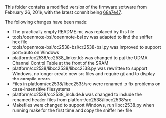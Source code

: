 This folder contains a modified version of the firmware software from February 26, 2016, with the latest commit being [68a7e47](https://github.com/OpenMote/firmware/tree/68a7e470c3e8546f91431d2e08ededd736b7669a).

The following changes have been made:
* The practically empty README.md was replaced by this file
* tools/openmote-bsl/openmote-bsl.py was adapted to find the sniffer hex file
* tools/openmote-bsl/cc2538-bsl/cc2538-bsl.py was improved to support port=auto on Windows
* platform/cc2538/cc2538_linker.lds was changed to put the UDMA Channel Control Table at the front of the SRAM
* platform/cc2538/libcc2538/libcc2538.py was rewritten to support Windows, no longer create new src files and require git and to display the compile errors
* Files in platform/cc2538/libcc2538/src were renamed to fix problems on case-insensitive filesystems
* platform/cc2538/cc2538_include.h was changed to include the renamed header files from platform/cc2538/libcc2538/src
* Makefiles were changed to support Windows, run libcc2538.py when running make for the first time and copy the sniffer hex file